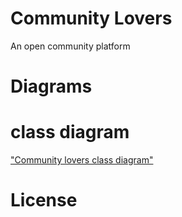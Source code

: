 # Community Lovers
An open community platform

# Diagrams
# class diagram 
["Community lovers class diagram"](planing/images/classdiagram.png)
# License
